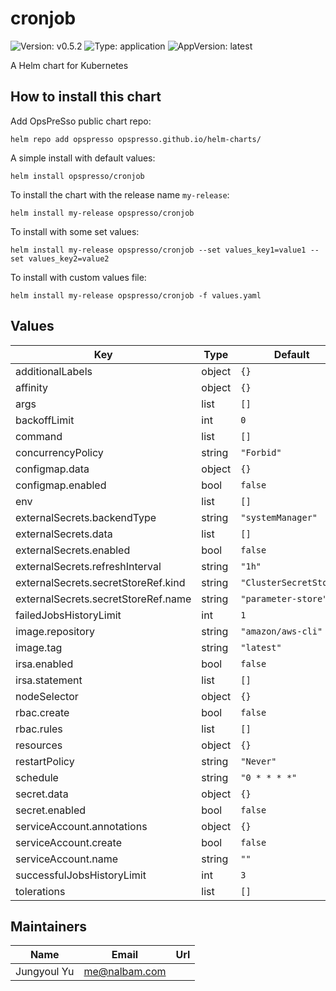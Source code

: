 # cronjob

![Version: v0.5.2](https://img.shields.io/badge/Version-v0.5.2-informational?style=flat-square) ![Type: application](https://img.shields.io/badge/Type-application-informational?style=flat-square) ![AppVersion: latest](https://img.shields.io/badge/AppVersion-latest-informational?style=flat-square)

A Helm chart for Kubernetes

## How to install this chart

Add OpsPreSso public chart repo:

```console
helm repo add opspresso opspresso.github.io/helm-charts/
```

A simple install with default values:

```console
helm install opspresso/cronjob
```

To install the chart with the release name `my-release`:

```console
helm install my-release opspresso/cronjob
```

To install with some set values:

```console
helm install my-release opspresso/cronjob --set values_key1=value1 --set values_key2=value2
```

To install with custom values file:

```console
helm install my-release opspresso/cronjob -f values.yaml
```

## Values

| Key | Type | Default | Description |
|-----|------|---------|-------------|
| additionalLabels | object | `{}` |  |
| affinity | object | `{}` |  |
| args | list | `[]` |  |
| backoffLimit | int | `0` |  |
| command | list | `[]` |  |
| concurrencyPolicy | string | `"Forbid"` |  |
| configmap.data | object | `{}` |  |
| configmap.enabled | bool | `false` |  |
| env | list | `[]` |  |
| externalSecrets.backendType | string | `"systemManager"` |  |
| externalSecrets.data | list | `[]` |  |
| externalSecrets.enabled | bool | `false` |  |
| externalSecrets.refreshInterval | string | `"1h"` |  |
| externalSecrets.secretStoreRef.kind | string | `"ClusterSecretStore"` |  |
| externalSecrets.secretStoreRef.name | string | `"parameter-store"` |  |
| failedJobsHistoryLimit | int | `1` |  |
| image.repository | string | `"amazon/aws-cli"` |  |
| image.tag | string | `"latest"` |  |
| irsa.enabled | bool | `false` |  |
| irsa.statement | list | `[]` |  |
| nodeSelector | object | `{}` |  |
| rbac.create | bool | `false` |  |
| rbac.rules | list | `[]` |  |
| resources | object | `{}` |  |
| restartPolicy | string | `"Never"` |  |
| schedule | string | `"0 * * * *"` |  |
| secret.data | object | `{}` |  |
| secret.enabled | bool | `false` |  |
| serviceAccount.annotations | object | `{}` |  |
| serviceAccount.create | bool | `false` |  |
| serviceAccount.name | string | `""` |  |
| successfulJobsHistoryLimit | int | `3` |  |
| tolerations | list | `[]` |  |

## Maintainers

| Name | Email | Url |
| ---- | ------ | --- |
| Jungyoul Yu | <me@nalbam.com> |  |
